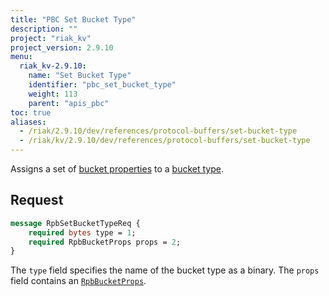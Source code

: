 ```yaml
---
title: "PBC Set Bucket Type"
description: ""
project: "riak_kv"
project_version: 2.9.10
menu:
  riak_kv-2.9.10:
    name: "Set Bucket Type"
    identifier: "pbc_set_bucket_type"
    weight: 113
    parent: "apis_pbc"
toc: true
aliases:
  - /riak/2.9.10/dev/references/protocol-buffers/set-bucket-type
  - /riak/kv/2.9.10/dev/references/protocol-buffers/set-bucket-type
---
```


Assigns a set of [bucket properties]({{<baseurl>}}riak/kv/2.9.10/developing/api/protocol-buffers/set-bucket-props) to a
[bucket type]({{<baseurl>}}riak/kv/2.9.10/developing/usage/bucket-types).

## Request

```protobuf
message RpbSetBucketTypeReq {
    required bytes type = 1;
    required RpbBucketProps props = 2;
}
```

The `type` field specifies the name of the bucket type as a binary. The
`props` field contains an [`RpbBucketProps`]({{<baseurl>}}riak/kv/2.9.10/developing/api/protocol-buffers/get-bucket-props).



